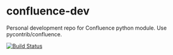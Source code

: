 # confluence-dev
Personal development repo for Confluence python module. Use pycontrib/confluence.

[![Build Status](https://travis-ci.org/wowsuchnamaste/confluence-dev.svg?branch=master)](https://travis-ci.org/wowsuchnamaste/confluence-dev)
